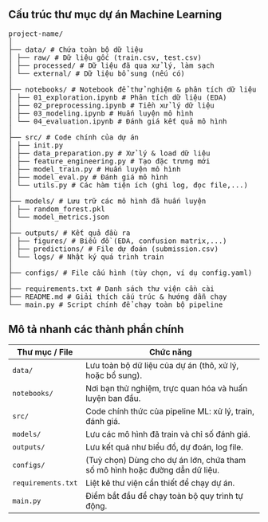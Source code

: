 ## Cấu trúc thư mục dự án Machine Learning
<pre>
project-name/
│
├── data/ # Chứa toàn bộ dữ liệu
│ ├── raw/ # Dữ liệu gốc (train.csv, test.csv)
│ ├── processed/ # Dữ liệu đã qua xử lý, làm sạch
│ └── external/ # Dữ liệu bổ sung (nếu có)
│
├── notebooks/ # Notebook để thử nghiệm & phân tích dữ liệu
│ ├── 01_exploration.ipynb # Phân tích dữ liệu (EDA)
│ ├── 02_preprocessing.ipynb # Tiền xử lý dữ liệu
│ ├── 03_modeling.ipynb # Huấn luyện mô hình
│ └── 04_evaluation.ipynb # Đánh giá kết quả mô hình
│
├── src/ # Code chính của dự án
│ ├── init.py
│ ├── data_preparation.py # Xử lý & load dữ liệu
│ ├── feature_engineering.py # Tạo đặc trưng mới
│ ├── model_train.py # Huấn luyện mô hình
│ ├── model_eval.py # Đánh giá mô hình
│ └── utils.py # Các hàm tiện ích (ghi log, đọc file,...)
│
├── models/ # Lưu trữ các mô hình đã huấn luyện
│ ├── random_forest.pkl
│ └── model_metrics.json
│
├── outputs/ # Kết quả đầu ra
│ ├── figures/ # Biểu đồ (EDA, confusion matrix,...)
│ ├── predictions/ # File dự đoán (submission.csv)
│ └── logs/ # Nhật ký quá trình train
│
├── configs/ # File cấu hình (tùy chọn, ví dụ config.yaml)
│
├── requirements.txt # Danh sách thư viện cần cài
├── README.md # Giải thích cấu trúc & hướng dẫn chạy
└── main.py # Script chính để chạy toàn bộ pipeline
</pre>
## Mô tả nhanh các thành phần chính

| Thư mục / File     | Chức năng                                                                   |
| ------------------ | --------------------------------------------------------------------------- |
| `data/`            | Lưu toàn bộ dữ liệu của dự án (thô, xử lý, hoặc bổ sung).                   |
| `notebooks/`       | Nơi bạn thử nghiệm, trực quan hóa và huấn luyện ban đầu.                    |
| `src/`             | Code chính thức của pipeline ML: xử lý, train, đánh giá.                    |
| `models/`          | Lưu các mô hình đã train và chỉ số đánh giá.                                |
| `outputs/`         | Lưu kết quả như biểu đồ, dự đoán, log file.                                 |
| `configs/`         | (Tuỳ chọn) Dùng cho dự án lớn, chứa tham số mô hình hoặc đường dẫn dữ liệu. |
| `requirements.txt` | Liệt kê thư viện cần thiết để chạy dự án.                                   |
| `main.py`          | Điểm bắt đầu để chạy toàn bộ quy trình tự động.                             |
